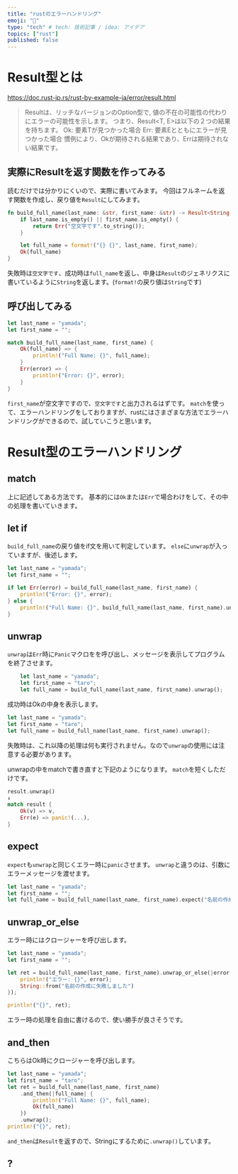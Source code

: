 ```yaml
---
title: "rustのエラーハンドリング"
emoji: "🦍"
type: "tech" # tech: 技術記事 / idea: アイデア
topics: ["rust"]
published: false
---
```


# Result型とは
https://doc.rust-jp.rs/rust-by-example-ja/error/result.html
> Resultは、リッチなバージョンのOption型で, 値の不在の可能性の代わりにエラーの可能性を示します。
> つまり、Result<T, E>は以下の２つの結果を持ちます。
> Ok<T>: 要素Tが見つかった場合
> Err<E>: 要素Eとともにエラーが見つかった場合
> 慣例により、Okが期待される結果であり、Errは期待されない結果です。
## 実際にResultを返す関数を作ってみる
読むだけでは分かりにくいので、実際に書いてみます。
今回はフルネームを返す関数を作成し、戻り値を`Result`にしてみます。

```rust
fn build_full_name(last_name: &str, first_name: &str) -> Result<String, String> {
    if last_name.is_empty() || first_name.is_empty() {
        return Err("空文字です".to_string());
    }

    let full_name = format!("{} {}", last_name, first_name);
    Ok(full_name)
}
```
失敗時は`空文字です`、成功時は`full_name`を返し、中身は`Result`のジェネリクスに書いているように`String`を返します。(`format!`の戻り値は`String`です)

## 呼び出してみる
```rust
let last_name = "yamada";
let first_name = "";

match build_full_name(last_name, first_name) {
    Ok(full_name) => {
        println!("Full Name: {}", full_name);
    }
    Err(error) => {
        println!("Error: {}", error);
    }
}
```
`first_name`が空文字ですので、`空文字です`と出力されるはずです。
`match`を使って、エラーハンドリングをしておりますが、rustにはさまざまな方法でエラーハンドリングができるので、試していこうと思います。

# Result型のエラーハンドリング

## match
上に記述してある方法です。
基本的には`Ok`または`Err`で場合わけをして、その中の処理を書いていきます。

## let if
`build_full_name`の戻り値をif文を用いて判定しています。
`else`に`unwrap`が入っていますが、後述します。

```rust
let last_name = "yamada";
let first_name = "";

if let Err(error) = build_full_name(last_name, first_name) {
    println!("Error: {}", error);
} else {
    println!("Full Name: {}", build_full_name(last_name, first_name).unwrap());
}
```

## unwrap
`unwrap`は`Err`時に`Panic`マクロをを呼び出し、メッセージを表示してプログラムを終了させます。

```rust
    let last_name = "yamada";
    let first_name = "taro";
    let full_name = build_full_name(last_name, first_name).unwrap();
```
成功時はOkの中身を表示します。

```rust
let last_name = "yamada";
let first_name = "taro";
let full_name = build_full_name(last_name, first_name).unwrap();
```
失敗時は、これ以降の処理は何も実行されません。なので`unwrap`の使用には注意する必要があります。

unwrapの中をmatchで書き直すと下記のようになります。
`match`を短くしただけです。
```rust
result.unwrap()
↓
match result {
    Ok(v) => v,
    Err(e) => panic!(...),
}
```

## expect 
`expect`も`unwrap`と同じくエラー時に`panic`させます。
`unwrap`と違うのは、引数にエラーメッセージを渡せます。

```rust
let last_name = "yamada";
let first_name = "";
let full_name = build_full_name(last_name, first_name).expect("名前の作成に失敗しました");
```

## unwrap_or_else
エラー時にはクロージャーを呼び出します。

```rust
let last_name = "yamada";
let first_name = "";

let ret = build_full_name(last_name, first_name).unwrap_or_else(|error| {
    println!("エラー: {}", error);
    String::from("名前の作成に失敗しました")
});

println!("{}", ret);
```
エラー時の処理を自由に書けるので、使い勝手が良さそうです。

## and_then
こちらはOk時にクロージャーを呼び出します。

```rust
let last_name = "yamada";
let first_name = "taro";
let ret = build_full_name(last_name, first_name)
    .and_then(|full_name| {
        println!("Full Name: {}", full_name);
        Ok(full_name)
    })
    .unwrap();
println!("{}", ret);
```
`and_then`は`Result`を返すので、Stringにするために`.unwrap()`しています。


## ?




